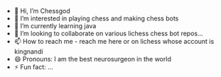 - 👋 Hi, I’m Chessgod
- 👀 I’m interested in playing chess and making chess bots
- 🌱 I’m currently learning java
- 💞️ I’m looking to collaborate on various lichess chess bot repos...
- 📫 How to reach me - reach me here or on lichess whose account is kingnandi
- 😄 Pronouns: I am the best neurosurgeon in the world
- ⚡ Fun fact: ...

<!---
Chessgod129/Chessgod129 is a ✨ special ✨ repository because its `README.md` (this file) appears on your GitHub profile.
You can click the Preview link to take a look at your changes.
--->
